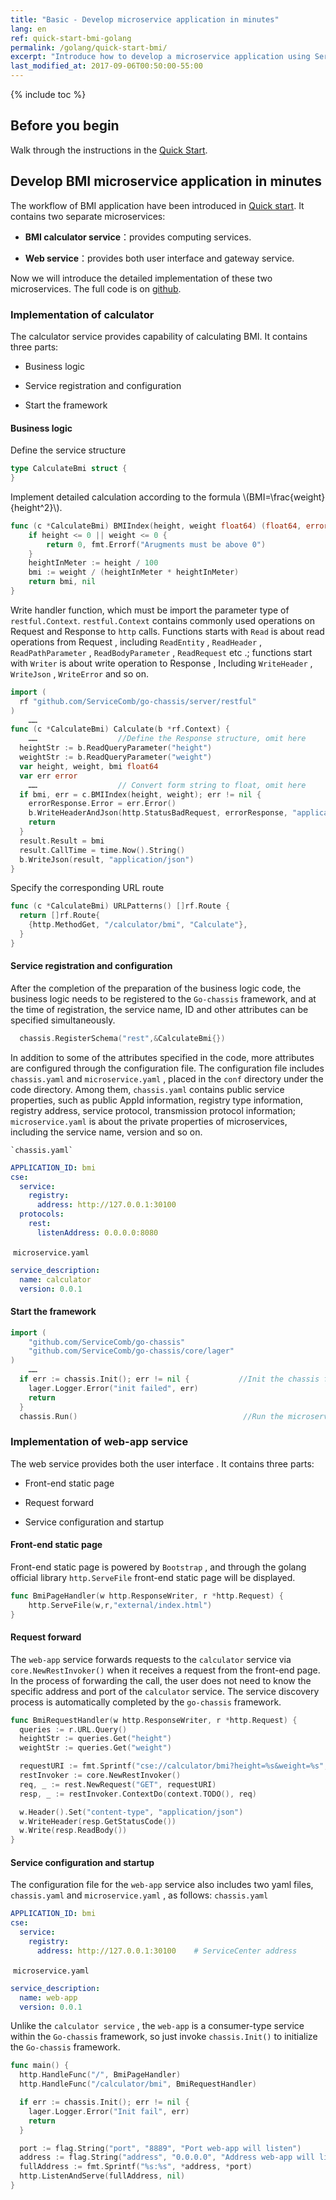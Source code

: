 ```yaml
---
title: "Basic - Develop microservice application in minutes"
lang: en
ref: quick-start-bmi-golang
permalink: /golang/quick-start-bmi/
excerpt: "Introduce how to develop a microservice application using ServiceComb in minutes through the BMI sample"
last_modified_at: 2017-09-06T00:50:00-55:00
---
```


{% include toc %}
## Before you begin
Walk through the instructions in the [Quick Start](/golang/quick-start/).

## Develop BMI microservice application in minutes

The workflow of BMI application have been introduced in [Quick start](/golang/quick-start/). It contains two separate microservices:

- **BMI calculator service**：provides computing services.

- **Web service**：provides both user interface and gateway service.

Now we will introduce the detailed implementation of these two microservices. The full code is on [github](https://github.com/ServiceComb-samples/go-bmi).
### Implementation of calculator
The calculator service provides capability of calculating BMI. It contains three parts:

* Business logic

* Service registration and configuration

* Start the framework

#### Business logic

Define the service structure
```go
type CalculateBmi struct {
}
```

Implement detailed calculation according to the formula \\(BMI=\frac{weight}{height^2}\\).

```go
func (c *CalculateBmi) BMIIndex(height, weight float64) (float64, error) {
	if height <= 0 || weight <= 0 {
		return 0, fmt.Errorf("Arugments must be above 0")
	}
	heightInMeter := height / 100
	bmi := weight / (heightInMeter * heightInMeter)
	return bmi, nil
}
```

Write handler function, which must be import the parameter type of `restful.Context`. `restful.Context` contains commonly used operations on Request and Response to `http` calls. Functions starts with `Read` is about read operations from Request , including `ReadEntity` , `ReadHeader` , `ReadPathParameter` , `ReadBodyParameter` , `ReadRequest` etc .; functions start with  `Writer` is  about write operation to Response , Including `WriteHeader` , `WriteJson` , `WriteError` and so on.

```go
import (
  rf "github.com/ServiceComb/go-chassis/server/restful"
)
	……
func (c *CalculateBmi) Calculate(b *rf.Context) {
	……					//Define the Response structure, omit here 
  heightStr := b.ReadQueryParameter("height")
  weightStr := b.ReadQueryParameter("weight")
  var height, weight, bmi float64
  var err error
	……  				// Convert form string to float, omit here
  if bmi, err = c.BMIIndex(height, weight); err != nil {
    errorResponse.Error = err.Error()
    b.WriteHeaderAndJson(http.StatusBadRequest, errorResponse, "application/json")
    return
  }
  result.Result = bmi
  result.CallTime = time.Now().String()
  b.WriteJson(result, "application/json")   
}
```
Specify the corresponding URL route
```go
func (c *CalculateBmi) URLPatterns() []rf.Route {
  return []rf.Route{
    {http.MethodGet, "/calculator/bmi", "Calculate"},
  }
}
```
#### Service registration and configuration

After the completion of the preparation of the business logic code, the business logic needs to be registered to the `Go-chassis` framework, and at the time of registration, the service name, ID and other attributes can be specified simultaneously.
```go
  chassis.RegisterSchema("rest",&CalculateBmi{})
```
  
In addition to some of the attributes specified in the code, more attributes are configured through the configuration file. The configuration file includes `chassis.yaml` and `microservice.yaml` , placed in the `conf` directory under the code directory. Among them, `chassis.yaml` contains public service properties, such as public AppId information,  registry type information, registry address, service protocol, transmission protocol information; `microservice.yaml`  is about the private properties of microservices, including the service name, version and so on.

    `chassis.yaml`

```yaml
APPLICATION_ID: bmi						   
cse:
  service:
    registry:
      address: http://127.0.0.1:30100    	
  protocols:
    rest:
      listenAddress: 0.0.0.0:8080           
```

​	`microservice.yaml`

```yaml
service_description:
  name: calculator						  
  version: 0.0.1 						  
```

#### Start the framework

```go
import (
  	"github.com/ServiceComb/go-chassis"
	"github.com/ServiceComb/go-chassis/core/lager"
)
	……
  if err := chassis.Init(); err != nil {           //Init the chassis framwork
    lager.Logger.Error("init failed", err)
    return
  }
  chassis.Run()                                     //Run the microservice
```

### Implementation of web-app service

The web service provides both the user interface . It contains three parts:

* Front-end static page

* Request forward

* Service configuration and startup

#### Front-end static page

Front-end static page is powered by `Bootstrap` , and through the golang official library `http.ServeFile` front-end static page will be displayed.

```go
func BmiPageHandler(w http.ResponseWriter, r *http.Request) {
  	http.ServeFile(w,r,"external/index.html")
}
```


#### Request forward

The `web-app` service forwards requests to the `calculator` service via `core.NewRestInvoker()` when it receives a request from the front-end page. In the process of forwarding the call, the user does not need to know the specific address and port of the `calculator` service. The service discovery process is automatically completed by the `go-chassis` framework.
```go
func BmiRequestHandler(w http.ResponseWriter, r *http.Request) {
  queries := r.URL.Query()
  heightStr := queries.Get("height")
  weightStr := queries.Get("weight")

  requestURI := fmt.Sprintf("cse://calculator/bmi?height=%s&weight=%s", heightStr, weightStr)
  restInvoker := core.NewRestInvoker()
  req, _ := rest.NewRequest("GET", requestURI)
  resp, _ := restInvoker.ContextDo(context.TODO(), req)

  w.Header().Set("content-type", "application/json")
  w.WriteHeader(resp.GetStatusCode())
  w.Write(resp.ReadBody())
}
```
#### Service configuration and startup

The configuration file for the `web-app` service also includes two yaml files, `chassis.yaml` and `microservice.yaml` , as follows:
`chassis.yaml`

  ```yaml
  APPLICATION_ID: bmi						
  cse:
    service:
      registry:
        address: http://127.0.0.1:30100    # ServiceCenter address
  ```

  ​	`microservice.yaml`

  ```yaml
  service_description:
    name: web-app							  
    version: 0.0.1 						  
  ```

Unlike the `calculator service` , the `web-app` is a consumer-type service within the `Go-chassis` framework, so just invoke `chassis.Init()` to initialize the `Go-chassis` framework.

```go
func main() {
  http.HandleFunc("/", BmiPageHandler)
  http.HandleFunc("/calculator/bmi", BmiRequestHandler)

  if err := chassis.Init(); err != nil {
    lager.Logger.Error("Init fail", err)
    return
  }

  port := flag.String("port", "8889", "Port web-app will listen")
  address := flag.String("address", "0.0.0.0", "Address web-app will listen")
  fullAddress := fmt.Sprintf("%s:%s", *address, *port)
  http.ListenAndServe(fullAddress, nil)
}
```









